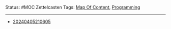 Status: #MOC 
Zettelcasten Tags: [Map Of Content](Map%20Of%20Content.md), [Programming](Programming.md)

---

* [20240405210605](../slip-box/20240405210605.md)
